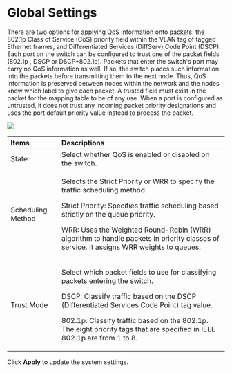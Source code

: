# Global Settings

There are two options for applying QoS information onto packets: the 802.1p Class of Service \(CoS\) priority field within the VLAN tag of tagged Ethernet frames, and Differentiated Services \(DiffServ\) Code Point \(DSCP\). Each port on the switch can be configured to trust one of the packet fields \(802.1p , DSCP or DSCP+802.1p\). Packets that enter the switch's port may carry no QoS information as well. If so, the switch places such information into the packets before transmitting them to the next node. Thus, QoS information is preserved between nodes within the network and the nodes know which label to give each packet. A trusted field must exist in the packet for the mapping table to be of any use. When a port is configured as untrusted, it does not trust any incoming packet priority designations and uses the port default priority value instead to process the packet.

![](https://lh6.googleusercontent.com/Ix7dcEKT0fGJEeyWE2cPXVXE-9omOsInGjxj-CthHoDFne5T_k-yw7yAfVfEoj5K6Sbnql841CBadyzc8F20KZSFh0w-9PQn3IlqreGQnpy-JHX5pDcUq6o88kuzbJdR9taHkoA)

<table>
  <thead>
    <tr>
      <th style="text-align:left">Items</th>
      <th style="text-align:left">Descriptions</th>
    </tr>
  </thead>
  <tbody>
    <tr>
      <td style="text-align:left">State</td>
      <td style="text-align:left">Select whether QoS is enabled or disabled on the switch.</td>
    </tr>
    <tr>
      <td style="text-align:left">Scheduling Method</td>
      <td style="text-align:left">
        <p>Selects the Strict Priority or WRR to specify the traffic scheduling method.</p>
        <p>Strict Priority: Specifies traffic scheduling based strictly on the queue
          priority.</p>
        <p>WRR: Uses the Weighted Round-Robin (WRR) algorithm to handle packets in
          priority classes of service. It assigns WRR weights to queues.</p>
      </td>
    </tr>
    <tr>
      <td style="text-align:left">Trust Mode</td>
      <td style="text-align:left">
        <p>Select which packet fields to use for classifying packets entering the
          switch.</p>
        <p>DSCP: Classify traffic based on the DSCP (Differentiated Services Code
          Point) tag value.</p>
        <p>802.1p: Classify traffic based on the 802.1p. The eight priority tags
          that are specified in IEEE 802.1p are from 1 to 8.</p>
      </td>
    </tr>
  </tbody>
</table>

Click **Apply** to update the system settings.  


